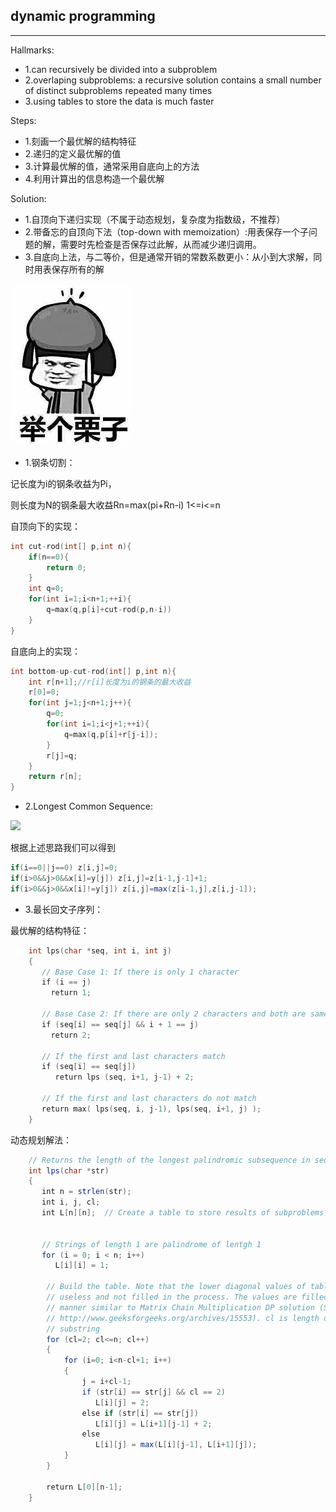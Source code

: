 ## dynamic programming
---
Hallmarks:

* 1.can recursively be divided into a subproblem
* 2.overlaping subproblems: a recursive solution contains a small number of distinct subproblems repeated many times
* 3.using tables to store the data is much faster

Steps:
* 1.刻画一个最优解的结构特征
* 2.递归的定义最优解的值
* 3.计算最优解的值，通常采用自底向上的方法
* 4.利用计算出的信息构造一个最优解

Solution:
* 1.自顶向下递归实现（不属于动态规划，复杂度为指数级，不推荐）
* 2.带备忘的自顶向下法（top-down with memoization）:用表保存一个子问题的解，需要时先检查是否保存过此解，从而减少递归调用。
* 3.自底向上法，与二等价，但是通常开销的常数系数更小：从小到大求解，同时用表保存所有的解

![](./1.jpg)

* 1.钢条切割：

记长度为i的钢条收益为Pi，

则长度为N的钢条最大收益Rn=max(pi+Rn-i) 1<=i<=n

自顶向下的实现：
```c++
int cut-rod(int[] p,int n){
    if(n==0){
        return 0;
    }
    int q=0;
    for(int i=1;i<n+1;++i){
        q=max(q,p[i]+cut-rod(p,n-i))
    }
}
```

自底向上的实现：

```c++
int bottom-up-cut-rod(int[] p,int n){
    int r[n+1];//r[i]长度为i的钢条的最大收益
    r[0]=0;
    for(int j=1;j<n+1;j++){
        q=0;
        for(int i=1;i<j+1;++i){
            q=max(q,p[i]+r[j-i]);
        }
        r[j]=q;
    }
    return r[n];
}
```

* 2.Longest Common Sequence:

![](./2.png)

根据上述思路我们可以得到

```java
if(i==0||j==0) z[i,j]=0;
if(i>0&&j>0&&x[i]=y[j]) z[i,j]=z[i-1,j-1]+1;
if(i>0&&j>0&&x[i]!=y[j]) z[i,j]=max(z[i-1,j],z[i,j-1]);
```

* 3.最长回文子序列：

最优解的结构特征：
```c++
	int lps(char *seq, int i, int j)
	{
	   // Base Case 1: If there is only 1 character
	   if (i == j)
	     return 1;
	 
	   // Base Case 2: If there are only 2 characters and both are same
	   if (seq[i] == seq[j] && i + 1 == j)
	     return 2;
	 
	   // If the first and last characters match
	   if (seq[i] == seq[j])
	      return lps (seq, i+1, j-1) + 2;
	 
	   // If the first and last characters do not match
	   return max( lps(seq, i, j-1), lps(seq, i+1, j) );
	}
```

动态规划解法：

```java
	// Returns the length of the longest palindromic subsequence in seq
	int lps(char *str)
	{
	   int n = strlen(str);
	   int i, j, cl;
	   int L[n][n];  // Create a table to store results of subproblems
	 
	 
	   // Strings of length 1 are palindrome of lentgh 1
	   for (i = 0; i < n; i++)
	      L[i][i] = 1;
	 
	    // Build the table. Note that the lower diagonal values of table are
	    // useless and not filled in the process. The values are filled in a
	    // manner similar to Matrix Chain Multiplication DP solution (See
	    // http://www.geeksforgeeks.org/archives/15553). cl is length of
	    // substring
	    for (cl=2; cl<=n; cl++)
	    {
	        for (i=0; i<n-cl+1; i++)
	        {
	            j = i+cl-1;
	            if (str[i] == str[j] && cl == 2)
	               L[i][j] = 2;
	            else if (str[i] == str[j])
	               L[i][j] = L[i+1][j-1] + 2;
	            else
	               L[i][j] = max(L[i][j-1], L[i+1][j]);
	        }
	    }
	 
	    return L[0][n-1];
	}
```

